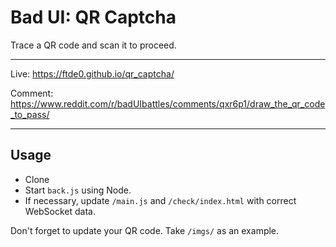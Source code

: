 # Bad UI: QR Captcha

Trace a QR code and scan it to proceed.

---

Live: https://ftde0.github.io/qr_captcha/

Comment: https://www.reddit.com/r/badUIbattles/comments/qxr6p1/draw_the_qr_code_to_pass/

---

## Usage
- Clone
- Start `back.js` using Node.
- If necessary, update `/main.js` and `/check/index.html` with correct WebSocket data. 

Don't forget to update your QR code. Take `/imgs/` as an example.